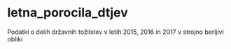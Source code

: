 # letna_porocila_dtjev
Podatki o delih državnih tožilstev v letih 2015, 2016 in 2017 v strojno berljivi obliki
